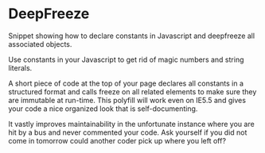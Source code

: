 # DeepFreeze
Snippet showing how to declare constants in Javascript and deepfreeze all associated objects.

Use constants in your Javascript to get rid of magic numbers and string literals.

A short piece of code at the top of your page declares all constants in a
structured format and calls freeze on all related elements to make sure
they are immutable at run-time. This polyfill will work even on IE5.5 and
gives your code a nice organized look that is self-documenting.

It vastly improves maintainability in the unfortunate instance where you
are hit by a bus and never commented your code. Ask yourself if you
did not come in tomorrow could another coder pick up where you left off?

